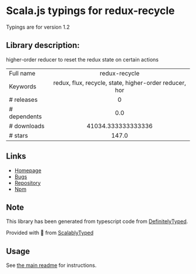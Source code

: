 
# Scala.js typings for redux-recycle

Typings are for version 1.2

## Library description:
higher-order reducer to reset the redux state on certain actions

|                    |                 |
| ------------------ | :-------------: |
| Full name          | redux-recycle |
| Keywords           | redux, flux, recycle, state, higher-order reducer, hor |
| # releases         | 0 |
| # dependents       | 0.0 |
| # downloads        | 41034.333333333336 |
| # stars            | 147.0 |

## Links
- [Homepage](https://github.com/omnidan/redux-recycle)
- [Bugs](https://github.com/omnidan/redux-recycle/issues)
- [Repository](https://github.com/omnidan/redux-recycle)
- [Npm](https://www.npmjs.com/package/redux-recycle)
    


## Note
This library has been generated from typescript code from [DefinitelyTyped](https://definitelytyped.org).

Provided with :purple_heart: from [ScalablyTyped](https://github.com/oyvindberg/ScalablyTyped)

## Usage
See [the main readme](../../readme.md) for instructions.



